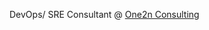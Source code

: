 <!--
**shashikarsiddharth/shashikarsiddharth** is a ✨ _special_ ✨ repository because its `README.md` (this file) appears on your GitHub profile.

Here are some ideas to get you started:

- 🔭 I’m currently working on ...
- 🌱 I’m currently learning ...
- 👯 I’m looking to collaborate on ...
- 🤔 I’m looking for help with ...
- 💬 Ask me about ...
- 📫 How to reach me: ...
- 😄 Pronouns: ...
- ⚡ Fun fact: ...
-->

DevOps/ SRE Consultant @ [One2n Consulting](https://one2n.in/)

<!-- <p>
<a href="https://twitter.com/speaking_SS">
   <img align="center" alt="twitter" src="https://img.shields.io/badge/Twitter-1DA1F2?style=for-the-badge&logo=twitter&logoColor=white" />
</a>&nbsp;&nbsp;

<a href="https://medium.com/@shashikarsiddharth">
   <img align="center" alt="medium" src="https://img.shields.io/badge/Medium-000000?style=for-the-badge&logo=medium&logoColor=white" />
</a>&nbsp;&nbsp;

<a href="https://www.linkedin.com/in/siddharth-shashikar/">
   <img align="center" alt="linkedin" src="https://img.shields.io/badge/LinkedIn-0077B5?style=for-the-badge&logo=linkedin&logoColor=white" />
</a>
<p/>

[![Siddharth's github activity graph](https://activity-graph.herokuapp.com/graph?username=shashikarsiddharth&theme=nord&area=true&hide_border=true)](https://github.com/ashutosh00710/github-readme-activity-graph) -->